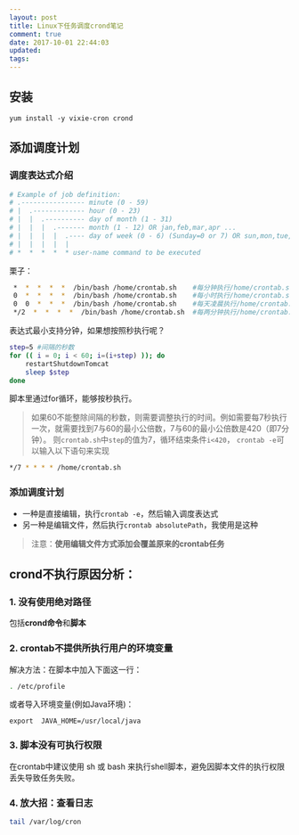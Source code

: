```yaml
---
layout: post
title: Linux下任务调度crond笔记
comment: true
date: 2017-10-01 22:44:03
updated:
tags:
---
```


## 安装
```
yum install -y vixie-cron crond
```
## 添加调度计划
### 调度表达式介绍
```bash
# Example of job definition:
# .---------------- minute (0 - 59)
# |  .------------- hour (0 - 23)
# |  |  .---------- day of month (1 - 31)
# |  |  |  .------- month (1 - 12) OR jan,feb,mar,apr ...
# |  |  |  |  .---- day of week (0 - 6) (Sunday=0 or 7) OR sun,mon,tue,wed,thu,fri,sat
# |  |  |  |  |
# *  *  *  *  * user-name command to be executed
```
栗子：
```bash
 *  *  *  *  *  /bin/bash /home/crontab.sh    #每分钟执行/home/crontab.sh
 0  *  *  *  *  /bin/bash /home/crontab.sh    #每小时执行/home/crontab.sh
 0  0  *  *  *  /bin/bash /home/crontab.sh    #每天凌晨执行/home/crontab.sh
 */2  *  *  *  *  /bin/bash /home/crontab.sh  #每两分钟执行/home/crontab.sh
```
表达式最小支持分钟，如果想按照秒执行呢？
```bash
step=5 #间隔的秒数
for (( i = 0; i < 60; i=(i+step) )); do  
    restartShutdownTomcat 
    sleep $step  
done
```
脚本里通过for循环，能够按秒执行。
>如果60不能整除间隔的秒数，则需要调整执行的时间。例如需要每7秒执行一次，就需要找到7与60的最小公倍数，7与60的最小公倍数是420（即7分钟）。
则`crontab.sh`中`step`的值为7，循环结束条件`i<420`， `crontab -e`可以输入以下语句来实现
```bash
*/7 * * * * /home/crontab.sh
```
### 添加调度计划
* 一种是直接编辑，执行`crontab -e`，然后输入调度表达式
* 另一种是编辑文件，然后执行`crontab absolutePath`，我使用是这种
>注意：**使用编辑文件方式添加会覆盖原来的crontab任务**
## crond不执行原因分析：
### 1. 没有使用绝对路径
包括**crond命令**和**脚本**
### 2. crontab不提供所执行用户的环境变量
解决方法：在脚本中加入下面这一行：
```bash
. /etc/profile
```
或者导入环境变量(例如Java环境)：
```
export  JAVA_HOME=/usr/local/java
```
### 3. 脚本没有可执行权限
在crontab中建议使用 sh 或 bash 来执行shell脚本，避免因脚本文件的执行权限丢失导致任务失败。
### 4. 放大招：查看日志
```bash
tail /var/log/cron
```
